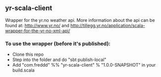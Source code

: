 ## yr-scala-client

Wrapper for the yr.no weather api.
More information about the api can be found at: http://www.yr.no/ and http://tillegg.yr.no/application/scala-wrapper-for-the-yr-no-xml-api/

### To use the wrapper (before it's published):
- Clone this repo
- Step into the folder and do "sbt publish-local"
- Add "com.freddd" %% "yr-scala-client" % "1.0.0-SNAPSHOT" in your build.scala